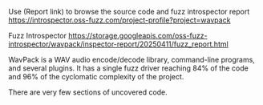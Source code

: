 Use (Report link) to browse the source code and fuzz introspector report https://introspector.oss-fuzz.com/project-profile?project=wavpack

Fuzz Introspector
https://storage.googleapis.com/oss-fuzz-introspector/wavpack/inspector-report/20250411/fuzz_report.html

WavPack is a WAV audio encode/decode library, command-line programs, and several plugins.  It has a single fuzz driver reaching 84% of the code and 96% of the cyclomatic complexity of the project.

There are very few sections of uncovered code.
